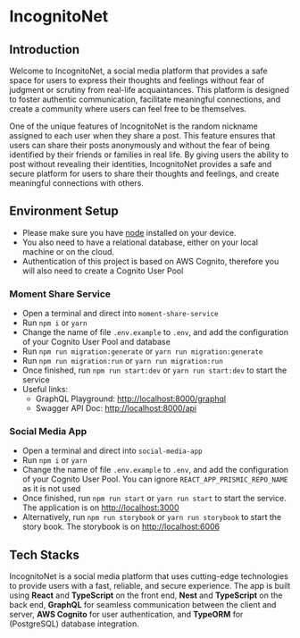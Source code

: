 # IncognitoNet

## Introduction

Welcome to IncognitoNet, a social media platform that provides a safe space for users to express their thoughts and feelings without fear of judgment or scrutiny from real-life acquaintances. This platform is designed to foster authentic communication, facilitate meaningful connections, and create a community where users can feel free to be themselves.

One of the unique features of IncognitoNet is the random nickname assigned to each user when they share a post. This feature ensures that users can share their posts anonymously and without the fear of being identified by their friends or families in real life. By giving users the ability to post without revealing their identities, IncognitoNet provides a safe and secure platform for users to share their thoughts and feelings, and create meaningful connections with others.

## Environment Setup

* Please make sure you have [node](https://nodejs.org/en) installed on your device.
* You also need to have a relational database, either on your local machine or on the cloud.
* Authentication of this project is based on AWS Cognito, therefore you will also need to create a Cognito User Pool

### Moment Share Service

* Open a terminal and direct into `moment-share-service`
* Run `npm i` or `yarn`
* Change the name of file `.env.example` to `.env`, and add the configuration of your Cognito User Pool and database
* Run `npm run migration:generate` or `yarn run migration:generate`
* Run `npm run migration:run` or `yarn run migration:run`
* Once finished, run `npm run start:dev` or `yarn run start:dev` to start the service
* Useful links:
  * GraphQL Playground: [http://localhost:8000/graphql](http://localhost:8000/graphql)
  * Swagger API Doc: [http://localhost:8000/api](http://localhost:8000/api)


### Social Media App

* Open a terminal and direct into `social-media-app`
* Run `npm i` or `yarn`
* Change the name of file `.env.example` to `.env`, and add the configuration of your Cognito User Pool. You can ignore `REACT_APP_PRISMIC_REPO_NAME` as it is not used
* Once finished, run `npm run start` or `yarn run start` to start the service. The application is on [http://localhost:3000](http://localhost:3000)
* Alternatively, run `npm run storybook` or `yarn run storybook` to start the story book. The storybook is on [http://localhost:6006](http://localhost:6006)


## Tech Stacks

IncognitoNet is a social media platform that uses cutting-edge technologies to provide users with a fast, reliable, and secure experience. The app is built using **React** and **TypeScript** on the front end, **Nest** and **TypeScript** on the back end, **GraphQL** for seamless communication between the client and server, **AWS Cognito** for user authentication, and **TypeORM** for (PostgreSQL) database integration.